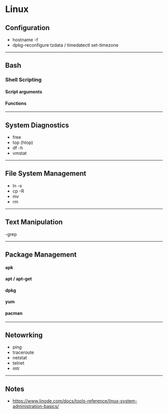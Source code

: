 # Linux

## Configuration
- hostname -f
- dpkg-reconfigure tzdata / timedatectl set-timezone

---

## Bash


### Shell Scripting

#### Script arguments

#### Functions


---

## System Diagnostics
- free
- top (htop)
- df -h
- vmstat

---

## File System Management
- ln -s
- cp -R
- mv
- rm

---

## Text Manipulation
-grep

---

## Package Management
#### apk
#### apt / apt-get
#### dpkg
#### yum
#### pacman

---

## Netowrking
- ping
- traceroute
- netstat
- telnet
- mtr

---

## Notes
- https://www.linode.com/docs/tools-reference/linux-system-administration-basics/